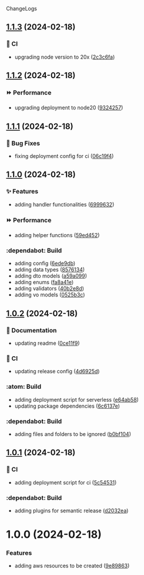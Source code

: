ChangeLogs

## [1.1.3](https://github.com/mdrijwan/user-onboarding-api/compare/v1.1.2...v1.1.3) (2024-02-18)


### :repeat: CI

* upgrading node version to 20x ([2c3c6fa](https://github.com/mdrijwan/user-onboarding-api/commit/2c3c6fa47e5964295217c3b26d296e1933ccb04a))

## [1.1.2](https://github.com/mdrijwan/user-onboarding-api/compare/v1.1.1...v1.1.2) (2024-02-18)


### :fast_forward: Performance

* upgrading deployment to node20 ([9324257](https://github.com/mdrijwan/user-onboarding-api/commit/93242579b5d034827bdcfd3f1a4386e3b29af3dd))

## [1.1.1](https://github.com/mdrijwan/user-onboarding-api/compare/v1.1.0...v1.1.1) (2024-02-18)


### :bug: Bug Fixes

* fixing deployment config for ci ([06c19f4](https://github.com/mdrijwan/user-onboarding-api/commit/06c19f4d2db25a4bc404868a7ac07c6af5d3f55b))

## [1.1.0](https://github.com/mdrijwan/user-onboarding-api/compare/v1.0.2...v1.1.0) (2024-02-18)


### :sparkles: Features

* adding handler functionalities ([6999632](https://github.com/mdrijwan/user-onboarding-api/commit/69996327af702f4525fb7e2e3730fd304090f47f))


### :fast_forward: Performance

* adding helper functions ([59ed452](https://github.com/mdrijwan/user-onboarding-api/commit/59ed45218e361df6903ff5eb049686b9b2b2f59c))


### :dependabot: Build

* adding config ([6ede9db](https://github.com/mdrijwan/user-onboarding-api/commit/6ede9db6389845a11cf62df93dfb059c2368bcfd))
* adding data types ([8576134](https://github.com/mdrijwan/user-onboarding-api/commit/8576134be96070fd140afd530b8816daf9130dc2))
* adding dto models ([a59a099](https://github.com/mdrijwan/user-onboarding-api/commit/a59a0993493eba8a4165a28c5ca4c556737e1894))
* adding enums ([fa8a41e](https://github.com/mdrijwan/user-onboarding-api/commit/fa8a41e3c66ed060c3426efed6bccb664cdcffa3))
* adding validators ([40b2e8d](https://github.com/mdrijwan/user-onboarding-api/commit/40b2e8d9b881e2dc62621a7e2b3c8597d5dc88ed))
* adding vo models ([0525b3c](https://github.com/mdrijwan/user-onboarding-api/commit/0525b3c8413be8caba84c9186df840705b4bb7df))

## [1.0.2](https://github.com/mdrijwan/user-onboarding-api/compare/v1.0.1...v1.0.2) (2024-02-18)


### :memo: Documentation

* updating readme ([0ce11f9](https://github.com/mdrijwan/user-onboarding-api/commit/0ce11f9946d2658397ee947a52068f8fbe83cb62))


### :repeat: CI

* updating release config ([4d6925d](https://github.com/mdrijwan/user-onboarding-api/commit/4d6925d5481048ad91ffbc08933bbe6da4d8fdda))


### :atom: Build

* adding deployment script for serverless ([e64ab58](https://github.com/mdrijwan/user-onboarding-api/commit/e64ab58a266624e7ed47d90e2d46fc6a08566dea))
* updating package dependencies ([6c6137e](https://github.com/mdrijwan/user-onboarding-api/commit/6c6137eb46e5984a95fe00ea8cf0f65598a8ae66))


### :dependabot: Build

* adding files and folders to be ignored ([b0bf104](https://github.com/mdrijwan/user-onboarding-api/commit/b0bf1045c81951729e0d99eb9f2bf8b15ba2e353))

## [1.0.1](https://github.com/mdrijwan/user-onboarding-api/compare/v1.0.0...v1.0.1) (2024-02-18)


### :repeat: CI

* adding deployment script for ci ([5c54531](https://github.com/mdrijwan/user-onboarding-api/commit/5c54531cebd70e59800f0c173d1d94ab9c75ac62))


### :dependabot: Build

* adding plugins for semantic release ([d2032ea](https://github.com/mdrijwan/user-onboarding-api/commit/d2032ea9dec45c8e1b05765fe2dbbc505106b866))

# 1.0.0 (2024-02-18)


### Features

* adding aws resources to be created ([9e89863](https://github.com/mdrijwan/user-onboarding-api/commit/9e89863358de388371935f03386c1d43e8c41706))
